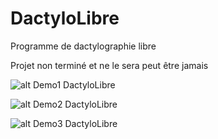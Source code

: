 # DactyloLibre
 Programme de dactylographie libre

Projet non terminé et ne le sera peut être jamais

![alt Demo1 DactyloLibre](https://media.giphy.com/media/iGA5hhY5C7iN9HaeLN/giphy.gif "Demo1")

![alt Demo2 DactyloLibre](https://docs.google.com/uc?export=open&id=1htabibKwVzSFUuFYffEYRTOY21MvJ_6A "Demo2")

![alt Demo3 DactyloLibre](https://docs.google.com/uc?export=open&id=1qW7xnRallXeLZ9rKwB4W4i6lxac7Hjei "Demo3")
